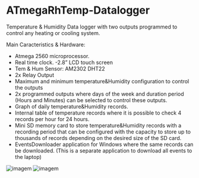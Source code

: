 # ATmegaRhTemp-Datalogger

Temperature & Humidity Data logger with two outputs programmed to control any heating or cooling system. 

Main Caracteristics & Hardware:
- Atmega 2560 microprocessor.
- Real time clock.
-2.8” LCD touch screen
- Tem & Hum Sensor: AM2302 DHT22
- 2x Relay Output
- Maximum and minimum temperature&Humidity configuration to control the outputs
- 2x programmed outputs where days of the week and duration period (Hours and Minutes) can be selected to control these outputs.
- Graph of daily temperature&Humidity records.
- Internal table of temperature records where it is possible to check 4 records per hour for 24 hours.
- Mini SD memory card to store temperature&Humidity records with a recording period that can be configured with the capacity to store up to thousands of records depending on the desired size of the SD card.
- EventsDownloader application for Windows where the same records can be downloaded. (This is a separate application to download all events to the laptop)

![imagem](https://github.com/JoaoPires92/ATmegaRhTemp-Datalogger/assets/165892597/df06d9c4-bd5f-4f19-8b9a-7728c1b639b5)
![imagem](https://github.com/JoaoPires92/ATmegaRhTemp-Datalogger/assets/165892597/faabd358-83f7-4437-8a3c-c3d0d6c2d820)

